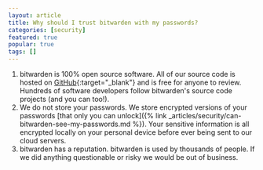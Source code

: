 ```yaml
---
layout: article
title: Why should I trust bitwarden with my passwords?
categories: [security]
featured: true
popular: true
tags: []
---
```


1. bitwarden is 100% open source software. All of our source code is hosted on [GitHub](https://github.com/bitwarden){:target="_blank"} and is free for anyone to review. Hundreds of software developers follow bitwarden's source code projects (and you can too!).
2. We do not store your passwords. We store encrypted versions of your passwords [that only you can unlock]({% link _articles/security/can-bitwarden-see-my-passwords.md %}).
Your sensitive information is all encrypted locally on your personal device before ever being sent to our cloud servers.
3. bitwarden has a reputation. bitwarden is used by thousands of people. If we did anything questionable or risky we would be out of business.